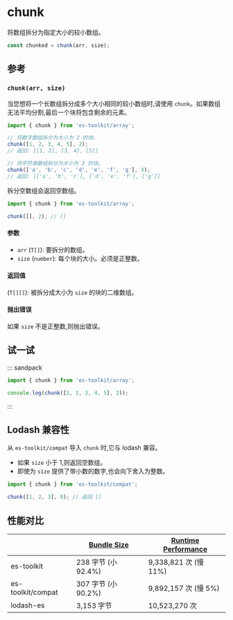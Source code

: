 # chunk

将数组拆分为指定大小的较小数组。

```typescript
const chunked = chunk(arr, size);
```

## 参考

### `chunk(arr, size)`

当您想将一个长数组拆分成多个大小相同的较小数组时,请使用 `chunk`。如果数组无法平均分割,最后一个块将包含剩余的元素。

```typescript
import { chunk } from 'es-toolkit/array';

// 将数字数组拆分为大小为 2 的块。
chunk([1, 2, 3, 4, 5], 2);
// 返回: [[1, 2], [3, 4], [5]]

// 将字符串数组拆分为大小为 3 的块。
chunk(['a', 'b', 'c', 'd', 'e', 'f', 'g'], 3);
// 返回: [['a', 'b', 'c'], ['d', 'e', 'f'], ['g']]
```

拆分空数组会返回空数组。

```typescript
import { chunk } from 'es-toolkit/array';

chunk([], 2); // []
```

#### 参数

- `arr` (`T[]`): 要拆分的数组。
- `size` (`number`): 每个块的大小。必须是正整数。

#### 返回值

(`T[][]`): 被拆分成大小为 `size` 的块的二维数组。

#### 抛出错误

如果 `size` 不是正整数,则抛出错误。

## 试一试

::: sandpack

```ts index.ts
import { chunk } from 'es-toolkit/array';

console.log(chunk([1, 2, 3, 4, 5], 2));
```

:::

## Lodash 兼容性

从 `es-toolkit/compat` 导入 `chunk` 时,它与 lodash 兼容。

- 如果 `size` 小于 1,则返回空数组。
- 即使为 `size` 提供了带小数的数字,也会向下舍入为整数。

```typescript
import { chunk } from 'es-toolkit/compat';

chunk([1, 2, 3], 0); // 返回 []
```

## 性能对比

|                   | [Bundle Size](../../bundle-size.md) | [Runtime Performance](../../performance.md) |
| ----------------- | ----------------------------------- | ------------------------------------------- |
| es-toolkit        | 238 字节 (小 92.4%)                 | 9,338,821 次 (慢 11%)                       |
| es-toolkit/compat | 307 字节 (小 90.2%)                 | 9,892,157 次 (慢 5%)                        |
| lodash-es         | 3,153 字节                          | 10,523,270 次                               |
